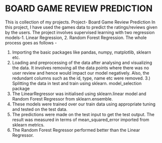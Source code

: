 # BOARD GAME REVIEW PREDICTION

This is collection of my projects.
Project- Board Game Review Prediction
In this project, I have used the games data to predict the ratings/reviews given by the users. The project involves supervised learning with two regression models-1. Linear Regression, 2. Random Forest Regression. The whole process goes as follows -
1) Importing the basic packages like pandas, numpy, matplotlib, sklearn etc.
2) Loading and preprocessing of the data after analysing and visualizing the data. It involves removing all the data points where there was no user review and hence would impact our model negatively. Also, the redundant columns such as the id, type, name etc were removed.
3.) Splitting the data in test and train using sklearn. model_selection package
4) The LinearRegressor was initialised using sklearn.linear model and Random Forest Regressor from sklearn.ensemble.
5) These models were trained over our train data using appropriate tuning and tested on the test data.
6) The predictions were made on the test input to get the test output. The result was measured in terms of mean_squared_error imported from sklearn metrics.
7) The Random Forest Regressor performed better than the Linear Regressor.
